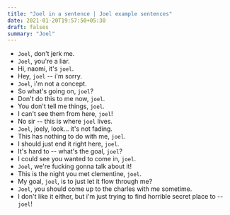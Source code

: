 ```yaml
---
title: "Joel in a sentence | Joel example sentences"
date: 2021-01-20T19:57:50+05:30
draft: falses
summary: "Joel"
---
```

- `Joel`, don't jerk me.
- `Joel`, you're a liar.
- Hi, naomi, it's `joel`.
- Hey, `joel` -- i'm sorry.
- `Joel`, i'm not a concept.
- So what's going on, `joel`?
- Don't do this to me now, `joel`.
- You don't tell me things, `joel`.
- I can't see them from here, `joel`!
- No sir -- this is where `joel` lives.
- `Joel`, joely, look... it's not fading.
- This has nothing to do with me, `joel`.
- I should just end it right here, `joel`.
- It's hard to -- what's the goal, `joel`?
- I could see you wanted to come in, `joel`.
- `Joel`, we're fucking gonna talk about it!
- This is the night you met clementine, `joel`.
- My goal, `joel`, is to just let it flow through me?
- `Joel`, you should come up to the charles with me sometime.
- I don't like it either, but i'm just trying to find horrible secret place to -- `joel`!
                 
